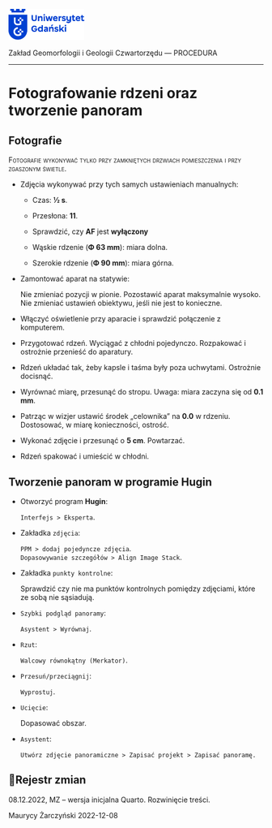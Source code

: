 
<div fig-alt="Logo: Uniwersytet Gdański" fig-align="left">

[<img src="images/log-ug_pl.png" width="150" />](https://geomorfologia.ug.edu.pl)

</div>

Zakład Geomorfologii i Geologii Czwartorzędu — PROCEDURA

------------------------------------------------------------------------

# Fotografowanie rdzeni oraz tworzenie panoram

## Fotografie

<span class="smallcaps">Fotografie wykonywać tylko przy zamkniętych
drzwiach pomieszczenia i przy zgaszonym świetle.</span>

- Zdjęcia wykonywać przy tych samych ustawieniach manualnych:

  - Czas: **½ s**.

  - Przesłona: **11**.

  - Sprawdzić, czy **AF** jest **wyłączony**

  - Wąskie rdzenie (**Φ 63 mm**): miara dolna.

  - Szerokie rdzenie (**Φ 90 mm**): miara górna.

- Zamontować aparat na statywie:

  Nie zmieniać pozycji w pionie. Pozostawić aparat maksymalnie wysoko.  
  Nie zmieniać ustawień obiektywu, jeśli nie jest to konieczne.

- Włączyć oświetlenie przy aparacie i sprawdzić połączenie z komputerem.

- Przygotować rdzeń. Wyciągać z chłodni pojedynczo. Rozpakować i
  ostrożnie przenieść do aparatury.

- Rdzeń układać tak, żeby kapsle i taśma były poza uchwytami. Ostrożnie
  docisnąć.

- Wyrównać miarę, przesunąć do stropu. Uwaga: miara zaczyna się od **0.1
  mm**.

- Patrząc w wizjer ustawić środek „celownika” na **0.0** w rdzeniu.
  Dostosować, w miarę konieczności, ostrość.

- Wykonać zdjęcie i przesunąć o **5 cm**. Powtarzać.

- Rdzeń spakować i umieścić w chłodni.

## Tworzenie panoram w programie Hugin

- Otworzyć program **Hugin**:

  `Interfejs > Eksperta`.

- Zakładka `zdjęcia`:

  `PPM > dodaj pojedyncze zdjęcia`.  
  `Dopasowywanie szczegółów > Align Image Stack`.

- Zakładka `punkty kontrolne`:

  Sprawdzić czy nie ma punktów kontrolnych pomiędzy zdjęciami, które ze
  sobą nie sąsiadują.

- `Szybki podgląd panoramy`:

  `Asystent > Wyrównaj`.

- `Rzut`:

  `Walcowy równokątny (Merkator)`.

- `Przesuń/przeciągnij`:

  `Wyprostuj`.

- `Ucięcie`:

  Dopasować obszar.

- `Asystent`:

  `Utwórz zdjęcie panoramiczne > Zapisać projekt > Zapisać panoramę.`

## Rejestr zmian

08.12.2022, MZ – wersja inicjalna Quarto. Rozwinięcie treści.

Maurycy Żarczyński 2022-12-08
